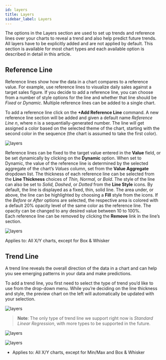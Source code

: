 ```yaml
---
id: layers
title: Layers
sidebar_label: Layers
---
```


<div style={{textAlign: "justify"}}>

The options in the Layers section are used to set up trends and reference lines over your charts to reveal a trend and also help predict future trends. All layers have to be explicitly added and are not applied by default.
This section is available for most chart types and each available option is described in detail in this article.

## Reference Line
Reference lines show how the data in a chart compares to a reference value. For example, use reference lines to visualize daily sales against a target sales figure.
If you decide to add a reference line, you can choose from a number of style options for the line and whether that line should be *Fixed* or *Dynamic*. Multiple reference lines can be added to a single chart.

To add a reference line click on the **+Add Reference Line** command. A new reference line section will be added and given a default name *Reference Line n*, where n is a sequentially-generated number. The line will get assigned a color based on the selected theme of the chart, starting with the second color in the sequence (the chart is assumed to take the first color).

![layers](https://s3.amazonaws.com/cdn.qrvey.com/documentation_assets/ui-docs/dataviews/chart-builder/chart-configuration/layers/layer1.png#thumbnail-40)



Reference lines can be fixed to the target value entered in the **Value** field, or be set dynamically by clicking on the **Dynamic** option. When set to Dynamic, the value of the reference line is determined by the selected aggregate of the chart’s *Values* column, set from the **Value Aggregate** dropdown list. 
The thickness of each reference line can be selected from the **Line Thickness** choices of *Thin, Normal,* or *Bold*. The style of the line can also be set to *Solid, Dashed*, or *Dotted* from the **Line Style** icons. By default, the line is displayed as a fixed, thin, solid line.
The area under, or above, the line can be highlighted by choosing a **Fill** style from the icons. If the *Before* or *After* options are selected, the respective area is colored with a default 20% opacity level of the same color as the reference line. The opacity can be changed to any desired value between 10 to 100%.  
Each reference line can be removed by clicking the **Remove** link in the line’s section.

![layers](https://s3.amazonaws.com/cdn.qrvey.com/documentation_assets/ui-docs/dataviews/chart-builder/chart-configuration/layers/layer2.png#thumbnail)


Applies to: All X/Y charts, except for Box & Whisker

## Trend Line
A trend line reveals the overall direction of the data in a chart and can help you see emerging patterns in your data and make predictions.
 
To add a trend line, you first need to select the type of trend you’d like to use from the drop-down menu. While you’re deciding on the line thickness and style, the preview chart on the left will automatically be updated with your selection.
 
![layers](https://s3.amazonaws.com/cdn.qrvey.com/documentation_assets/ui-docs/dataviews/chart-builder/chart-configuration/layers/layer3.png#thumbnail-20)

>**Note**: The only type of trend line we support right now is *Standard Linear Regression*, with more types to be supported in the future.

![layers](https://s3.amazonaws.com/cdn.qrvey.com/documentation_assets/ui-docs/dataviews/chart-builder/chart-configuration/layers/layer4.png#thumbnail-20)

![layers](https://s3.amazonaws.com/cdn.qrvey.com/documentation_assets/ui-docs/dataviews/chart-builder/chart-configuration/layers/layer5.png#thumbnail)



* Applies to: All X/Y charts, except for Min/Max and Box & Whisker



</div>